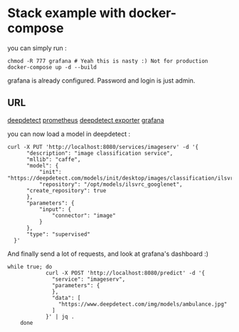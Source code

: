 # Stack example with docker-compose

you can simply run :

```shell
chmod -R 777 grafana # Yeah this is nasty :) Not for production  
docker-compose up -d --build
```

grafana is already configured. Password and login is just admin.

## URL

[deepdetect](http://localhost:8080)
[prometheus](http://localhost:9090)
[deepdetect exporter](http://localhost:8181)
[grafana](http://localhost:3000)

you can now load a model in deepdetect :

```shell
curl -X PUT 'http://localhost:8080/services/imageserv' -d '{
      "description": "image classification service",
      "mllib": "caffe",
      "model": {
          "init": "https://deepdetect.com/models/init/desktop/images/classification/ilsvrc_googlenet.tar.gz",
          "repository": "/opt/models/ilsvrc_googlenet",
      "create_repository": true
      },
      "parameters": {
          "input": {
              "connector": "image"
          }
      },
      "type": "supervised"
  }'
```

And finally send a lot of requests, and look at grafana's dashboard :)

```shell
while true; do
            curl -X POST 'http://localhost:8080/predict' -d '{
              "service": "imageserv",
              "parameters": {
              },
              "data": [
                "https://www.deepdetect.com/img/models/ambulance.jpg"
              ]
            }' | jq .
    done
```